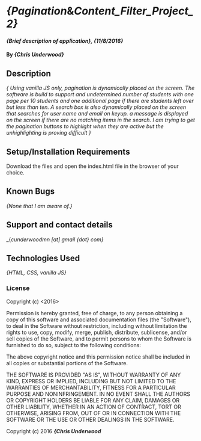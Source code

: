 # _{Pagination_&_Content_Filter_Project_2}_

#### _{Brief description of application}, {11/8/2016}_

#### By _**{Chris Underwood}**_

## Description

_{ Using vanilla JS only, pagination is dynamically placed on the screen. The software is build to support and undetermined number of students with one page per 10 students and one additional page if there are students left over but less than ten. A search box is also dynamically placed on the screen that searches for user name and email on keyup. a message is displayed on the screen if there are no matching items in the search. I am trying to get the pagination buttons to highlight when they are active but the unhighlighting is proving difficult  }_

## Setup/Installation Requirements

Download the files and open the index.html file in the browser of your choice.

## Known Bugs

_{None that I am aware of.}_

## Support and contact details

_{_cunderwoodmn [at] gmail {dot} com}_

## Technologies Used

_{HTML, CSS, vanilla JS}_

### License

Copyright (c) <2016> <Chris Underwood>

Permission is hereby granted, free of charge, to any person obtaining a copy of this software and associated documentation files (the "Software"), to deal in the Software without restriction, including without limitation the rights to use, copy, modify, merge, publish, distribute, sublicense, and/or sell copies of the Software, and to permit persons to whom the Software is furnished to do so, subject to the following conditions:

The above copyright notice and this permission notice shall be included in all copies or substantial portions of the Software.

THE SOFTWARE IS PROVIDED "AS IS", WITHOUT WARRANTY OF ANY KIND, EXPRESS OR IMPLIED, INCLUDING BUT NOT LIMITED TO THE WARRANTIES OF MERCHANTABILITY, FITNESS FOR A PARTICULAR PURPOSE AND NONINFRINGEMENT. IN NO EVENT SHALL THE AUTHORS OR COPYRIGHT HOLDERS BE LIABLE FOR ANY CLAIM, DAMAGES OR OTHER LIABILITY, WHETHER IN AN ACTION OF CONTRACT, TORT OR OTHERWISE, ARISING FROM, OUT OF OR IN CONNECTION WITH THE SOFTWARE OR THE USE OR OTHER DEALINGS IN THE SOFTWARE.

Copyright (c) 2016 **_{Chris Underwood_**
